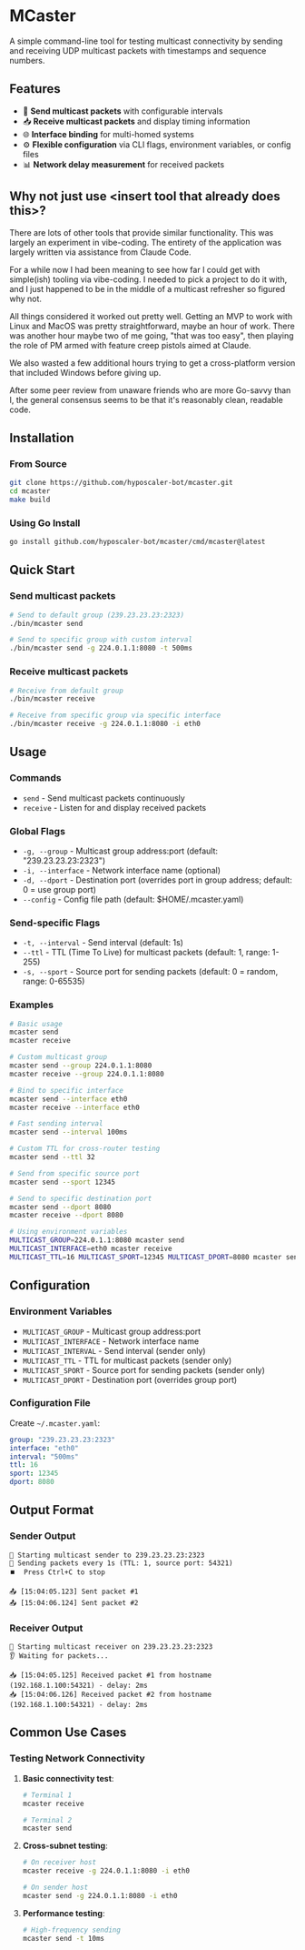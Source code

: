 # MCaster

A simple command-line tool for testing multicast connectivity by sending and receiving UDP multicast packets with timestamps and sequence numbers.

## Features

- 🚀 **Send multicast packets** with configurable intervals
- 📥 **Receive multicast packets** and display timing information
- 🌐 **Interface binding** for multi-homed systems
- ⚙️ **Flexible configuration** via CLI flags, environment variables, or config files
- 📊 **Network delay measurement** for received packets


## Why not just use \<insert tool that already does this\>?

There are lots of other tools that provide similar functionality. This was largely an experiment in vibe-coding. The entirety of the application was largely written via assistance from Claude Code.

For a while now I had been meaning to see how far I could get with simple(ish) tooling via vibe-coding. I needed to pick a project to do it with, and I just happened to be in the middle of a multicast refresher so figured why not.

All things considered it worked out pretty well. Getting an MVP to work with Linux and MacOS was pretty straightforward, maybe an hour of work. There was another hour maybe two of me going, "that was too easy", then playing the role of PM armed with feature creep pistols aimed at Claude.  

We also wasted a few additional hours trying to get a cross-platform version that included Windows before giving up.

After some peer review from unaware friends who are more Go-savvy than I, the general consensus seems to be that it's reasonably clean, readable code.

## Installation

### From Source

```bash
git clone https://github.com/hyposcaler-bot/mcaster.git
cd mcaster
make build
```

### Using Go Install

```bash
go install github.com/hyposcaler-bot/mcaster/cmd/mcaster@latest
```

## Quick Start

### Send multicast packets
```bash
# Send to default group (239.23.23.23:2323)
./bin/mcaster send

# Send to specific group with custom interval
./bin/mcaster send -g 224.0.1.1:8080 -t 500ms
```

### Receive multicast packets
```bash
# Receive from default group
./bin/mcaster receive

# Receive from specific group via specific interface
./bin/mcaster receive -g 224.0.1.1:8080 -i eth0
```

## Usage

### Commands

- `send` - Send multicast packets continuously
- `receive` - Listen for and display received packets

### Global Flags

- `-g, --group` - Multicast group address:port (default: "239.23.23.23:2323")
- `-i, --interface` - Network interface name (optional)
- `-d, --dport` - Destination port (overrides port in group address; default: 0 = use group port)
- `--config` - Config file path (default: $HOME/.mcaster.yaml)

### Send-specific Flags

- `-t, --interval` - Send interval (default: 1s)
- `--ttl` - TTL (Time To Live) for multicast packets (default: 1, range: 1-255)
- `-s, --sport` - Source port for sending packets (default: 0 = random, range: 0-65535)

### Examples

```bash
# Basic usage
mcaster send
mcaster receive

# Custom multicast group
mcaster send --group 224.0.1.1:8080
mcaster receive --group 224.0.1.1:8080

# Bind to specific interface
mcaster send --interface eth0
mcaster receive --interface eth0

# Fast sending interval
mcaster send --interval 100ms

# Custom TTL for cross-router testing
mcaster send --ttl 32

# Send from specific source port
mcaster send --sport 12345

# Send to specific destination port
mcaster send --dport 8080
mcaster receive --dport 8080

# Using environment variables
MULTICAST_GROUP=224.0.1.1:8080 mcaster send
MULTICAST_INTERFACE=eth0 mcaster receive
MULTICAST_TTL=16 MULTICAST_SPORT=12345 MULTICAST_DPORT=8080 mcaster send
```

## Configuration

### Environment Variables

- `MULTICAST_GROUP` - Multicast group address:port
- `MULTICAST_INTERFACE` - Network interface name
- `MULTICAST_INTERVAL` - Send interval (sender only)
- `MULTICAST_TTL` - TTL for multicast packets (sender only)
- `MULTICAST_SPORT` - Source port for sending packets (sender only)
- `MULTICAST_DPORT` - Destination port (overrides group port)

### Configuration File

Create `~/.mcaster.yaml`:

```yaml
group: "239.23.23.23:2323"
interface: "eth0"
interval: "500ms"
ttl: 16
sport: 12345
dport: 8080
```

## Output Format

### Sender Output
```
🚀 Starting multicast sender to 239.23.23.23:2323
📡 Sending packets every 1s (TTL: 1, source port: 54321)
⏹️  Press Ctrl+C to stop

📤 [15:04:05.123] Sent packet #1
📤 [15:04:06.124] Sent packet #2
```

### Receiver Output
```
🎯 Starting multicast receiver on 239.23.23.23:2323
👂 Waiting for packets...

📥 [15:04:05.125] Received packet #1 from hostname (192.168.1.100:54321) - delay: 2ms
📥 [15:04:06.126] Received packet #2 from hostname (192.168.1.100:54321) - delay: 2ms
```

## Common Use Cases

### Testing Network Connectivity

1. **Basic connectivity test**:
   ```bash
   # Terminal 1
   mcaster receive
   
   # Terminal 2
   mcaster send
   ```

2. **Cross-subnet testing**:
   ```bash
   # On receiver host
   mcaster receive -g 224.0.1.1:8080 -i eth0
   
   # On sender host
   mcaster send -g 224.0.1.1:8080 -i eth0
   ```

3. **Performance testing**:
   ```bash
   # High-frequency sending
   mcaster send -t 10ms
   ```
